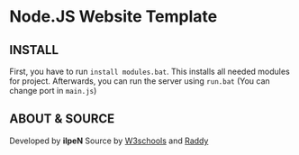 # Node.JS Website Template

## INSTALL
First, you have to run `install modules.bat`. This installs all needed modules for project. Afterwards, you can run the server using `run.bat` (You can change port in `main.js`)

## ABOUT & SOURCE
Developed by **ilpeN**
Source by [W3schools](https://www.w3schools.com/nodejs/nodejs_filesystem.asp) and [Raddy](https://www.raddy.dev/blog/nodejs-setup-with-html-css-js-ejs/)
